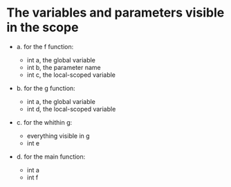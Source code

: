# The variables and parameters visible in the scope

- a. for the f function:

  - int a, the global variable
  - int b, the parameter name
  - int c, the local-scoped variable

- b. for the g function:

  - int a, the global variable
  - int d, the local-scoped variable

- c. for the whithin g:

  - everything visible in g
  - int e

- d. for the main function:

  - int a
  - int f
